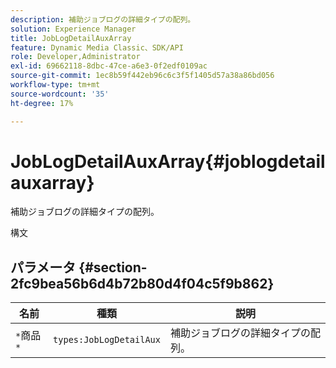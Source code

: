```yaml
---
description: 補助ジョブログの詳細タイプの配列。
solution: Experience Manager
title: JobLogDetailAuxArray
feature: Dynamic Media Classic、SDK/API
role: Developer,Administrator
exl-id: 69662118-8dbc-47ce-a6e3-0f2edf0109ac
source-git-commit: 1ec8b59f442eb96c6c3f5f1405d57a38a86bd056
workflow-type: tm+mt
source-wordcount: '35'
ht-degree: 17%

---
```


# JobLogDetailAuxArray{#joblogdetailauxarray}

補助ジョブログの詳細タイプの配列。

構文

## パラメータ {#section-2fc9bea56b6d4b72b80d4f04c5f9b862}

| 名前 | 種類 | 説明 |
|---|---|---|
| `*`商品`*` | `types:JobLogDetailAux` | 補助ジョブログの詳細タイプの配列。 |
